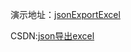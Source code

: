 演示地址：[jsonExportExcel](https://jx915.github.io/wheels/jsonExportExcel/)

CSDN:[json导出excel](https://blog.csdn.net/jx950915/article/details/80926376)
